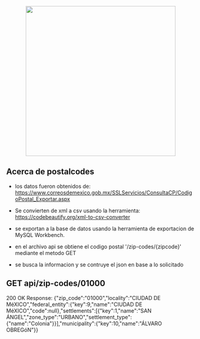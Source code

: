 <p align="center">
    <a href="#" target="_blank">
        <img src="https://codemau5.com/img/LogoCompleto.png" width="400">
    </a>
</p>

## Acerca de postalcodes
* los datos fueron obtenidos de: <a href="https://www.correosdemexico.gob.mx/SSLServicios/ConsultaCP/CodigoPostal_Exportar.aspx" target="_blank">https://www.correosdemexico.gob.mx/SSLServicios/ConsultaCP/CodigoPostal_Exportar.aspx</a>

* Se convierten de xml a csv usando la herramienta: <a href="https://codebeautify.org/xml-to-csv-converter">https://codebeautify.org/xml-to-csv-converter</a>

* se exportan a la base de datos usando la herramienta de exportacion de MySQL Workbench.

* en el archivo api se obtiene el codigo postal '/zip-codes/{zipcode}' mediante el metodo GET

* se busca la informacion y se contruye el json en base a lo solicitado

## GET api/zip-codes/01000
200 OK 
Response:
{"zip_code":"01000","locality":"CIUDAD DE MéXICO","federal_entity":{"key":9,"name":"CIUDAD DE MéXICO","code":null},"settlements":[{"key":1,"name":"SAN ÁNGEL","zone_type":"URBANO","settlement_type":{"name":"Colonia"}}],"municipality":{"key":10,"name":"ÁLVARO OBREGóN"}}

